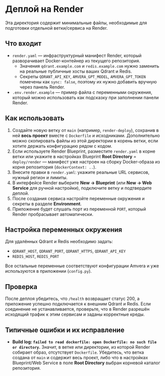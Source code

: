 # Деплой на Render

Эта директория содержит минимальные файлы, необходимые для подготовки отдельной ветки/сервиса на Render.

## Что входит

- `render.yaml` — инфраструктурный манифест Render, который разворачивает Docker-контейнер из текущего репозитория.
  - Значения `qdrant.example.com` и `redis.example.com` нужно заменить на реальные публичные хосты ваших Qdrant и Redis.
  - Секреты `QDRANT_API_KEY`, `AMVERA_GPT_MODEL`, `AMVERA_GPT_TOKEN` помечены как `sync: false`, поэтому их нужно добавить вручную через панель Render.
- `.env.render.example` — пример файла с переменными окружения, который можно использовать как подсказку при заполнении панели Render.

## Как использовать

1. Создайте новую ветку от `main` (например, `render-deploy`), сохранив в ней **весь проект** вместе с `Dockerfile` и исходниками. Дополнительно можно скопировать файлы из этой директории в корень ветки, если хотите держать конфигурацию рядом с кодом.
2. Если используете Render Blueprint, разместите `render.yaml` в корне ветки или укажите в настройках Blueprint **Root Directory** = `deploy/render` — манифест уже настроен на сборку Docker-образа из корня репозитория (`dockerContext: ..`).
3. Внесите правки в `render.yaml`: укажите реальные URL сервисов, нужный регион и лимиты.
4. В интерфейсе Render выберите **New → Blueprint** (или **New → Web Service** для ручной настройки), подключите ветку и подтвердите деплой.
5. После создания сервиса настройте переменные окружения и секреты в разделе **Environment**.
6. Приложение будет слушать порт из переменной `PORT`, который Render пробрасывает автоматически.

## Настройка переменных окружения

Для удалённых Qdrant и Redis необходимо задать:

- `QDRANT_HOST`, `QDRANT_PORT`, `QDRANT_HTTPS`, `QDRANT_API_KEY`
- `REDIS_HOST`, `REDIS_PORT`

Все остальные переменные соответствуют конфигурации Amvera и уже используются в приложении (`config.py`).

## Проверка

После деплоя убедитесь, что `/health` возвращает статус 200, а приложение успешно подключается к внешним Qdrant и Redis. Если соединение не устанавливается, проверьте, что в Render разрешён исходящий трафик к этим сервисам и заданы корректные креды.

## Типичные ошибки и их исправление

- **Build log: `failed to read dockerfile: open Dockerfile: no such file or directory`.** Значит, в ветке или директории, из которой Render собирает образ, отсутствует `Dockerfile`. Убедитесь, что ветка создана от `main` и содержит весь проект, либо что в настройках Blueprint/Web Service в поле **Root Directory** выбран корневой каталог репозитория.
